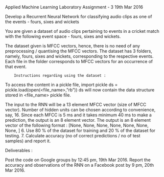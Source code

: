 Applied Machine Learning Laboratory Assignment - 3
                                        19th Mar 2016

Develop a Recurrent Neural Network for classifying audio clips as one of the events - fours, sixes and wickets

You are given a dataset of audio clips pertaining to events in a cricket match with the following event space - fours, sixes and wickets. 


The dataset given is MFCC vectors, hence, there is no need of any preprocessing / quantising the MFCC vectors. The dataset has 3 folders, namely, fours, sixes and wickets, corresponding to the respective events. Each file in the folder corresponds to MFCC vectors for an occurrence of that event. 

        Instructions regarding using the dataset : 
To access the content in a pickle file, 
            import pickle
        ds = pickle.load(open(<file_name>,”rb”))
        ds will now contain the data structure stored in <file_name> pickle file.

The input to the RNN will be a 13 element MFCC vector (size of MFCC vector).
Number of hidden units can be chosen according to convenience, say, 16.
Since each MFCC is 5 ms and it takes minimum 40 ms to make a prediction, the output is an 8 element vector.
The output is an 8 element vector of the following format : 
[None, None, None, None, None, None, None, <event>]
6. Use 80 % of the dataset for training and 20 % of the dataset for testing. 
7. Calculate accuracy (no of correct predictions / no of test samples) and report it.

Deliverables :

Post the code on Google groups by 12:45 pm, 19th Mar 2016.
Report the accuracy and observations of the RNN on a Facebook post by 9 pm, 20th Mar 2016.
